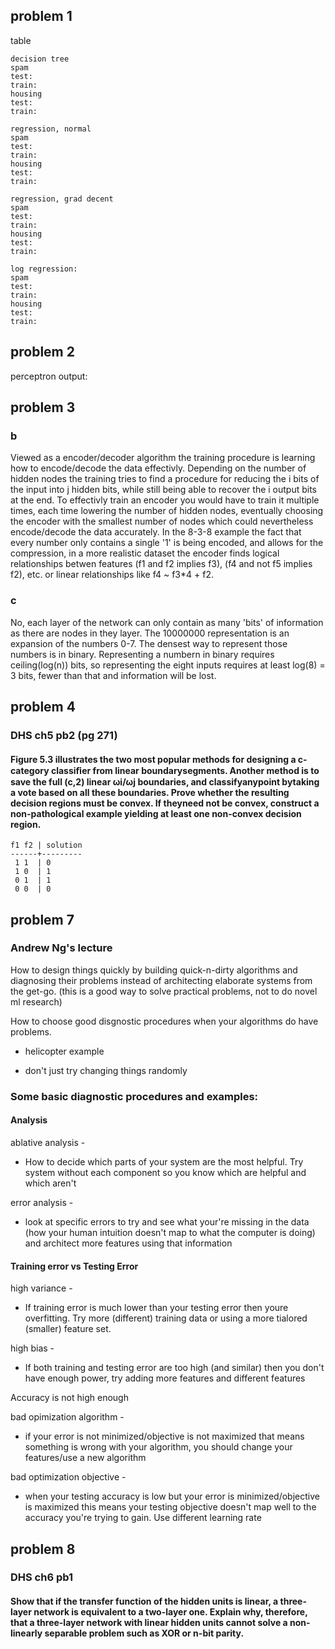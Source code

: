 ## problem 1

table

    decision tree
    spam
    test:
    train:
    housing
    test:
    train:

    regression, normal
    spam
    test:
    train:
    housing
    test:
    train:

    regression, grad decent
    spam
    test:
    train:
    housing
    test:
    train:

    log regression:
    spam
    test:
    train:
    housing
    test:
    train:


## problem 2

perceptron output:


## problem 3

### b

Viewed as a encoder/decoder algorithm the training procedure is learning how to encode/decode the data effectivly. Depending on the number of hidden nodes the training tries to find a procedure for reducing the i bits of the input into j hidden bits, while still being able to recover the i output bits at the end. To effectivly train an encoder you would have to train it multiple times, each time lowering the number of hidden nodes, eventually choosing the encoder with the smallest number of nodes which could nevertheless encode/decode the data accurately. In the 8-3-8 example the fact that every number only contains a single '1' is being encoded, and allows for the compression, in a more realistic dataset the encoder finds logical relationships betwen features (f1 and f2 implies f3), (f4 and not f5 implies f2), etc. or linear relationships like f4 ~ f3*4 + f2.

### c

No, each layer of the network can only contain as many 'bits' of information as there are nodes in they layer. The 10000000 representation is an expansion of the numbers 0-7. The densest way to represent those numbers is in binary. Representing a numbern in binary requires ceiling(log(n)) bits, so representing the eight inputs requires at least log(8) = 3 bits, fewer than that and information will be lost.


## problem 4

### DHS ch5 pb2 (pg 271)

#### Figure 5.3 illustrates the two most popular methods for designing a c-category classiﬁer from linear boundarysegments. Another method is to save the full (c,2) linear ωi/ωj boundaries, and classifyanypoint bytaking a vote based on all these boundaries. Prove whether the resulting decision regions must be convex. If theyneed not be convex, construct a non-pathological example yielding at least one non-convex decision region.

    f1 f2 | solution
    ------+---------
     1 1  | 0
     1 0  | 1
     0 1  | 1
     0 0  | 0


## problem 7

### Andrew Ng's lecture

How to design things quickly by building quick-n-dirty algorithms and diagnosing their problems instead of architecting elaborate systems from the get-go. (this is a good way to solve practical problems, not to do novel ml research)

How to choose good disgnostic procedures when your algorithms do have problems.

* helicopter example

* don't just try changing things randomly

### Some basic diagnostic procedures and examples:

#### Analysis

ablative analysis -

* How to decide which parts of your system are the most helpful. Try system without each component so you know which are helpful and which aren't

error analysis -

* look at specific errors to try and see what your're missing in the data (how your human intuition doesn't map to what the computer is doing) and architect more features using that information

#### Training error vs Testing Error

high variance -

* If training error is much lower than your testing error then youre overfitting. Try more (different) training data or using a more tialored (smaller) feature set.

high bias -

* If both training and testing error are too high (and similar) then you don't have enough power, try adding more features and different features

Accuracy is not high enough

bad opimization algorithm -

* if your error is not minimized/objective is not maximized that means something is wrong with your algorithm, you should change your features/use a new algorithm

bad optimization objective -

* when your testing accuracy is low but your error is minimized/objective is maximized this means your testing objective doesn't map well to the accuracy you're trying to gain. Use different learning rate



## problem 8

### DHS ch6 pb1

#### Show that if the transfer function of the hidden units is linear, a three-layer network is equivalent to a two-layer one. Explain why, therefore, that a three-layer network with linear hidden units cannot solve a non-linearly separable problem such as XOR or n-bit parity.
